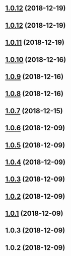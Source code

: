 ## [1.0.12](https://github.com/tomieric/vuepress-theme-track/compare/v1.0.11...v1.0.12) (2018-12-19)



## [1.0.12](https://github.com/tomieric/vuepress-theme-track/compare/v1.0.11...v1.0.12) (2018-12-19)



## [1.0.11](https://github.com/tomieric/vuepress-theme-track/compare/v1.0.10...v1.0.11) (2018-12-19)



## [1.0.10](https://github.com/tomieric/vuepress-theme-track/compare/v1.0.9...v1.0.10) (2018-12-16)



## [1.0.9](https://github.com/tomieric/vuepress-theme-track/compare/v1.0.8...v1.0.9) (2018-12-16)



## [1.0.8](https://github.com/tomieric/vuepress-theme-track/compare/v1.0.7...v1.0.8) (2018-12-16)



## [1.0.7](https://github.com/tomieric/vuepress-theme-track/compare/v1.0.6...v1.0.7) (2018-12-15)



## [1.0.6](https://github.com/tomieric/vuepress-theme-track/compare/v1.0.5...v1.0.6) (2018-12-09)



## [1.0.5](https://github.com/tomieric/vuepress-theme-track/compare/v1.0.4...v1.0.5) (2018-12-09)



## [1.0.4](https://github.com/tomieric/vuepress-theme-track/compare/v1.0.3...v1.0.4) (2018-12-09)



## [1.0.3](https://github.com/tomieric/vuepress-theme-track/compare/v1.0.2...v1.0.3) (2018-12-09)



## [1.0.2](https://github.com/tomieric/vuepress-theme-track/compare/v1.0.1...v1.0.2) (2018-12-09)



## [1.0.1](https://github.com/tomieric/vuepress-theme-track/compare/v1.0.0...v1.0.1) (2018-12-09)



## 1.0.3 (2018-12-09)



## 1.0.2 (2018-12-09)




